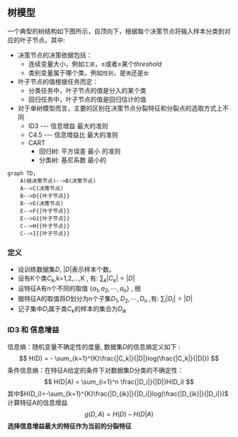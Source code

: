 ## 树模型

一个典型的树结构如下图所示，自顶向下，根据每个决策节点将输入样本分类到对应的叶子节点。其中:
- 决策节点的决策依据包括：
  - 连续变量大小，例如`工资`，$\le$或者$\ge$某个$threshold$
  - 类别变量属于哪个类，例如`性别`，是`男`还是`女`
- 叶子节点的值根据任务而定：
  - 分类任务中，叶子节点的值是分入的某个类
  - 回归任务中，叶子节点的值是回归估计的值
- 对于单树模型而言，主要的区别在决策节点分裂特征和分裂点的选取方式上不同
  - ID3 --- 信息增益 最大的准则
  - C4.5 --- 信息增益比 最大的准则
  - CART
    - 回归树: 平方误差 最小 的准则
    - 分类树: 基尼系数 最小的

```mermaid
graph TD;
    A(根决策节点)-->B(决策节点)
    A-->C(决策节点)
    B-->D{{叶子节点}}
    B-->E(决策节点)
    E-->F{{叶子节点}}
    E-->G{{叶子节点}}
    C-->H{{叶子节点}}
    C-->I{{叶子节点}}
``` 



### 定义
- 设训练数据集$D$, $|D|$表示样本个数。
- 设有K个类$C_k$,k=1,2,...,K , 有:  $\sum_{k} |C_k| = |D|$
- 设特征A有n个不同的取值 $\{a_1, a_2, \cdots, a_n\}$ , 根
- 据特征A的取值将$D$划分为n个子集$D_1,D_2,\cdots,D_n$  ,有: $\sum_i |D_i|=|D|$
- 记子集中$D_i$属于类$C_k$的样本的集合为$D_{ik}$

### ID3 和 信息增益
信息熵：随机变量不确定性的度量, 数据集$D$的信息熵定义如下 :
$$
    H(D) = - \sum_{k=1}^{K}\frac{|C_k|}{|D|}log(\frac{|C_k|}{|D|})
$$
条件信息熵：在特征A给定的条件下对数据集D分类的不确定性：
$$
  H(D|A) = \sum_{i=1}^n \frac{|D_i|}{|D|}H(D_i) 
$$
其中$H(D_i)=-\sum_{k=1}^{K}\frac{|D_{ik}|}{|D_i|}log(\frac{|D_{ik}|}{|D_i|})$
计算特征A的信息增益
$$
  g(D,A)=H(D)-H(D|A)
$$
**选择信息增益最大的特征作为当前的分裂特征**